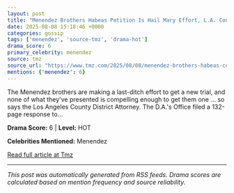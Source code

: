 ```yaml
---
layout: post
title: "Menendez Brothers Habeas Petition Is Hail Mary Effort, L.A. County D.A. Says"
date: 2025-08-08 15:18:46 +0000
categories: gossip
tags: ['menendez', 'source-tmz', 'drama-hot']
drama_score: 6
primary_celebrity: menendez
source: tmz
source_url: "https://www.tmz.com/2025/08/08/menendez-brothers-habeas-corpus-petition-nathan-hochman/"
mentions: {'menendez': 6}
---
```


The Menendez brothers are making a last-ditch effort to get a new trial, and none of what they've presented is compelling enough to get them one ... so says the Los Angeles County District Attorney. The D.A.'s Office filed a 132-page response to…

**Drama Score:** 6 | **Level:** HOT

**Celebrities Mentioned:** Menendez

[Read full article at Tmz](https://www.tmz.com/2025/08/08/menendez-brothers-habeas-corpus-petition-nathan-hochman/)

---
*This post was automatically generated from RSS feeds. Drama scores are calculated based on mention frequency and source reliability.*
